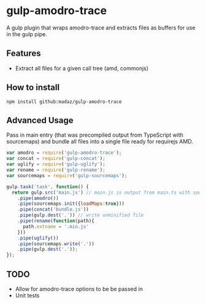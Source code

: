 gulp-amodro-trace
=================
A gulp plugin that wraps amodro-trace and extracts files as buffers for use in the gulp pipe.

Features
--------
- Extract all files for a given call tree (amd, commonjs)

How to install
--------------
```shell
npm install github:madaz/gulp-amodro-trace
```

Advanced Usage
--------------

Pass in main entry (that was precompiled output from TypeScript with sourcemaps) and bundle all files into a single file ready for requirejs AMD.

```javascript
var amodro = require('gulp-amodro-trace');
var concat = require('gulp-concat');
var uglify = require('gulp-uglify');
var rename = require('gulp-rename');
var sourcemaps = require('gulp-sourcemaps');

gulp.task('task', function() {
  return gulp.src('main.js') // main.js is output from main.ts with sourcemaps
    .pipe(amodro())
    .pipe(sourcemaps.init({loadMaps:true}))
    .pipe(concat('bundle.js'))
    .pipe(gulp.dest('.')) // write unminified file
    .pipe(rename(function(path){
      path.extname = '.min.js'
    }))
    .pipe(uglify())
    .pipe(sourcemaps.write('.'))
    .pipe(gulp.dest('.'));
});
```

TODO
----
* Allow for amodro-trace options to be be passed in
* Unit tests
